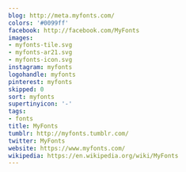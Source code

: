 ```yaml
---
blog: http://meta.myfonts.com/
colors: '#0099ff'
facebook: http://facebook.com/MyFonts
images:
- myfonts-tile.svg
- myfonts-ar21.svg
- myfonts-icon.svg
instagram: myfonts
logohandle: myfonts
pinterest: myfonts
skipped: 0
sort: myfonts
supertinyicon: '-'
tags:
- fonts
title: MyFonts
tumblr: http://myfonts.tumblr.com/
twitter: MyFonts
website: https://www.myfonts.com/
wikipedia: https://en.wikipedia.org/wiki/MyFonts
---
```

